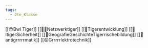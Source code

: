 ```yaml
---
tags:
  - 2te_Klasse
---
```

[[😐Bwl Tiger]]
[[🏳️‍⚧️Netzwerktiger]]
[[🤔Tigerentwicklung]]
[[🤗ItigerSicherheit]]
[[🙂GeografieGeschichteTigerrischebildung]]
[[🤠antigrrrrrmatik]]
[[😡Grrrrrlektrotechnik]]
